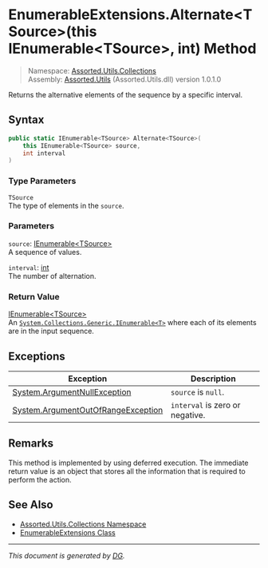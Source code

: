 ﻿# EnumerableExtensions.Alternate\<TSource>(this IEnumerable\<TSource>, int) Method

> Namespace: [Assorted.Utils.Collections](index.md#assortedutilscollections-namespace)\
> Assembly: [Assorted.Utils](index.md) (Assorted.Utils.dll) version 1.0.1.0

Returns the alternative elements of the sequence by a specific interval.

## Syntax

```csharp
public static IEnumerable<TSource> Alternate<TSource>(
    this IEnumerable<TSource> source, 
    int interval
)
```

### Type Parameters

`TSource`\
The type of elements in the `source`.

### Parameters

`source`: [IEnumerable\<TSource>](https://docs.microsoft.com/en-us/dotnet/api/system.collections.generic.ienumerable-1)\
A sequence of values.

`interval`: [int](https://docs.microsoft.com/en-us/dotnet/api/system.int32)\
The number of alternation.

### Return Value

[IEnumerable\<TSource>](https://docs.microsoft.com/en-us/dotnet/api/system.collections.generic.ienumerable-1)\
An [`System.Collections.Generic.IEnumerable<T>`](https://docs.microsoft.com/en-us/dotnet/api/system.collections.generic.ienumerable-1) where each of its elements are in the input sequence.

## Exceptions

Exception | Description
--- | ---
[System.ArgumentNullException](https://docs.microsoft.com/en-us/dotnet/api/system.argumentnullexception) | `source` is `null`.
[System.ArgumentOutOfRangeException](https://docs.microsoft.com/en-us/dotnet/api/system.argumentoutofrangeexception) | `interval` is zero or negative.

## Remarks

This method is implemented by using deferred execution. The immediate return value is an object that stores all the information that is required to perform the action.

## See Also

- [Assorted.Utils.Collections Namespace](index.md#assortedutilscollections-namespace)
- [EnumerableExtensions Class](Assorted.Utils.Collections.EnumerableExtensions.md)

---

_This document is generated by [DG](https://github.com/Khojasteh/dg)._
